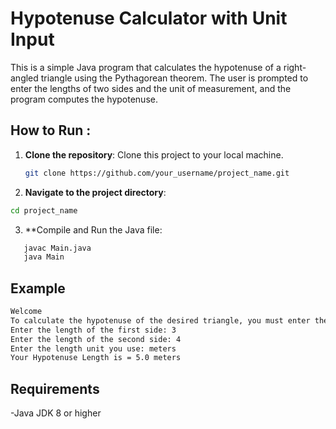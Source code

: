 # Hypotenuse Calculator with Unit Input

This is a simple Java program that calculates the hypotenuse of a right-angled triangle using the Pythagorean theorem. The user is prompted to enter the lengths of two sides and the unit of measurement, and the program computes the hypotenuse.

## How to Run :

1. **Clone the repository**: Clone this project to your local machine.
   ```bash
   git clone https://github.com/your_username/project_name.git
2. **Navigate to the project directory**:
```bash
cd project_name
```
3. **Compile and Run the Java file:
```bash
   javac Main.java
   java Main
```
## Example
```bash
Welcome
To calculate the hypotenuse of the desired triangle, you must enter the length of 2 sides
Enter the length of the first side: 3
Enter the length of the second side: 4
Enter the length unit you use: meters
Your Hypotenuse Length is = 5.0 meters
```
## Requirements
-Java JDK 8 or higher

